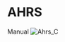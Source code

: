 # AHRS
Manual
![Ahrs_C](https://user-images.githubusercontent.com/85467544/120950931-bc137600-c782-11eb-9efa-0ca270e94458.png)
